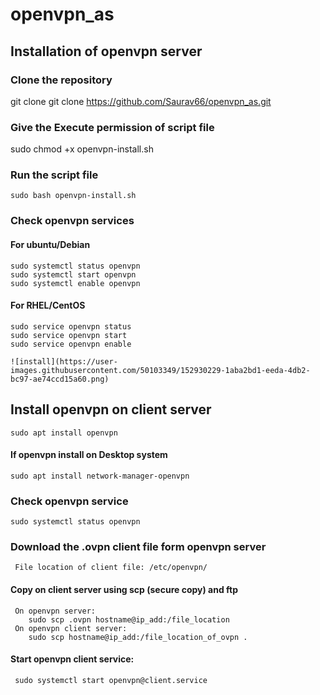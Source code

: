 # openvpn_as
 ## Installation of openvpn server
 ### Clone the repository
   git clone git clone https://github.com/Saurav66/openvpn_as.git
 ### Give the Execute permission of script file
   sudo chmod +x openvpn-install.sh
 ### Run the script file
    sudo bash openvpn-install.sh
 ### Check openvpn services
   #### For ubuntu/Debian
    sudo systemctl status openvpn
    sudo systemctl start openvpn
    sudo systemctl enable openvpn
   #### For RHEL/CentOS
    sudo service openvpn status
    sudo service openvpn start
    sudo service openvpn enable
    
    ![install](https://user-images.githubusercontent.com/50103349/152930229-1aba2bd1-eeda-4db2-bc97-ae74ccd15a60.png)
 ## Install openvpn on client server
    sudo apt install openvpn
   #### If openvpn install on Desktop system 
    sudo apt install network-manager-openvpn
 ### Check openvpn service
    sudo systemctl status openvpn
 ### Download the .ovpn client file form openvpn server 
     File location of client file: /etc/openvpn/
   #### Copy on client server using scp (secure copy) and ftp
     On openvpn server:
        sudo scp .ovpn hostname@ip_add:/file_location
     On openvpn client server:
        sudo scp hostname@ip_add:/file_location_of_ovpn .
 #### Start openvpn client service:
     sudo systemctl start openvpn@client.service

